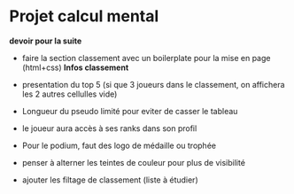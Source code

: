 # Projet calcul mental

**devoir pour la suite**

- faire la section classement avec un boilerplate pour la mise en page (html+css)
  **Infos classement**

- presentation du top 5 (si que 3 joueurs dans le classement, on affichera les 2 autres cellulles vide)
- Longueur du pseudo limité pour eviter de casser le tableau
- le joueur aura accès à ses ranks dans son profil
- Pour le podium, faut des logo de médaille ou trophée
- penser à alterner les teintes de couleur pour plus de visibilité
- ajouter les filtage de classement (liste à étudier)
